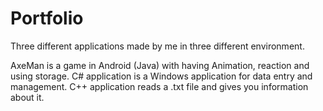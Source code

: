 # Portfolio
Three different applications made by me in three different environment.

AxeMan is a game in Android (Java) with having Animation, reaction and using storage.
C# application is a Windows application for data entry and management.
C++ application reads a .txt file and gives you information about it.
